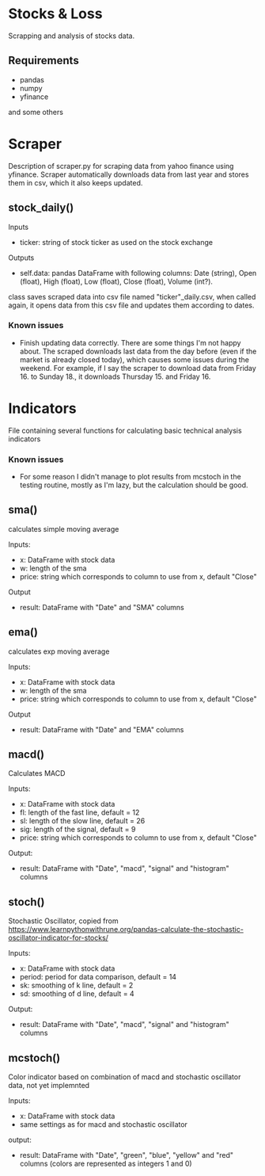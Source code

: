 # Stocks & Loss
 Scrapping and analysis of stocks data.

## Requirements
* pandas
* numpy
* yfinance

and some others


# Scraper

Description of scraper.py for scraping data from yahoo finance using yfinance. Scraper automatically downloads data from last year and stores them in csv, which it also keeps updated.

## stock_daily()

Inputs
* ticker: string of stock ticker as used on the stock exchange

Outputs
* self.data: pandas DataFrame with following columns: Date (string), Open (float), High (float), Low (float), Close (float), Volume (int?). 

class saves scraped data into csv file named "ticker"_daily.csv, when called again, it opens data from this csv file and updates them according to dates.

### Known issues
* Finish updating data correctly. There are some things I'm not happy about. The scraped downloads last data from the day before (even if the market is already closed today), which causes some issues during the weekend. For example, if I say the scraper to download data from Friday 16. to Sunday 18., it downloads Thursday 15. and Friday 16. 

# Indicators

File containing several functions for calculating basic technical analysis indicators

### Known issues
* For some reason I didn't manage to plot results from mcstoch in the testing routine, mostly as I'm lazy, but the calculation should be good.

## sma()
calculates simple moving average

Inputs:
* x: DataFrame with stock data
* w: length of the sma
* price: string which corresponds to column to use from x, default "Close"

Output
* result: DataFrame with "Date" and "SMA" columns

## ema()
calculates exp moving average

Inputs:
* x: DataFrame with stock data
* w: length of the sma
* price: string which corresponds to column to use from x, default "Close"

Output
* result: DataFrame with "Date" and "EMA" columns

## macd()
Calculates MACD

Inputs:
* x: DataFrame with stock data
* fl: length of the fast line, default = 12
* sl: length of the slow line, default = 26
* sig: length of the signal, default = 9
* price: string which corresponds to column to use from x, default "Close"

Output:
* result: DataFrame with "Date", "macd", "signal" and "histogram" columns

## stoch()
Stochastic Oscillator, copied from https://www.learnpythonwithrune.org/pandas-calculate-the-stochastic-oscillator-indicator-for-stocks/

Inputs:
* x: DataFrame with stock data
* period: period for data comparison, default = 14
* sk: smoothing of k line, default = 2
* sd: smoothing of d line, default = 4

Output:
* result: DataFrame with "Date", "macd", "signal" and "histogram" columns

## mcstoch()
Color indicator based on combination of macd and stochastic oscillator data, not yet implemnted

Inputs:
* x: DataFrame with stock data
* same settings as for macd and stochastic oscillator

output:
* result: DataFrame with "Date", "green", "blue", "yellow" and "red" columns (colors are represented as integers 1 and 0)